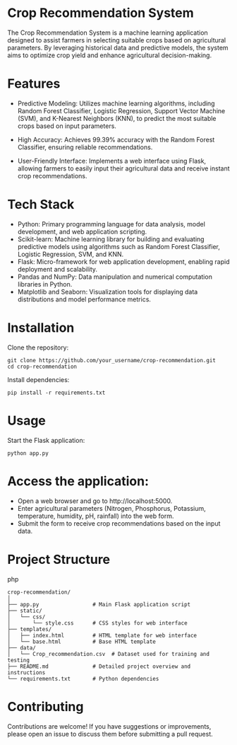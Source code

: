  # Crop Recommendation System
The Crop Recommendation System is a machine learning application designed to assist farmers in selecting suitable crops based on agricultural parameters. By leveraging historical data and predictive models, the system aims to optimize crop yield and enhance agricultural decision-making.

# Features
- Predictive Modeling: Utilizes machine learning algorithms, including Random Forest Classifier, Logistic Regression, Support Vector Machine (SVM), and K-Nearest Neighbors (KNN), to predict the most suitable crops based on input parameters.

- High Accuracy: Achieves 99.39% accuracy with the Random Forest Classifier, ensuring reliable recommendations.

- User-Friendly Interface: Implements a web interface using Flask, allowing farmers to easily input their agricultural data and receive instant crop recommendations.

# Tech Stack
- Python: Primary programming language for data analysis, model development, and web application scripting.
- Scikit-learn: Machine learning library for building and evaluating predictive models using algorithms such as Random Forest Classifier, Logistic Regression, SVM, and KNN.
- Flask: Micro-framework for web application development, enabling rapid deployment and scalability.
- Pandas and NumPy: Data manipulation and numerical computation libraries in Python.
- Matplotlib and Seaborn: Visualization tools for displaying data distributions and model performance metrics.

# Installation
Clone the repository:


```
git clone https://github.com/your_username/crop-recommendation.git
cd crop-recommendation
```
Install dependencies:
```
pip install -r requirements.txt
```
# Usage
Start the Flask application:
```
python app.py
```
# Access the application:

- Open a web browser and go to http://localhost:5000.
- Enter agricultural parameters (Nitrogen, Phosphorus, Potassium, temperature, humidity, pH, rainfall) into the web form.
- Submit the form to receive crop recommendations based on the input data.
# Project Structure
php
```
crop-recommendation/
│
├── app.py                 # Main Flask application script
├── static/
│   └── css/
│       └── style.css      # CSS styles for web interface
├── templates/
│   ├── index.html         # HTML template for web interface
│   └── base.html          # Base HTML template
├── data/
│   └── Crop_recommendation.csv  # Dataset used for training and testing
├── README.md              # Detailed project overview and instructions
└── requirements.txt       # Python dependencies
```
# Contributing
Contributions are welcome! If you have suggestions or improvements, please open an issue to discuss them before submitting a pull request.
